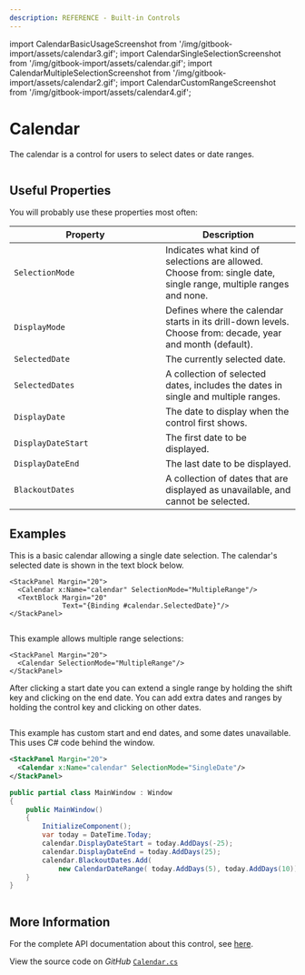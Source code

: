 ```yaml
---
description: REFERENCE - Built-in Controls
---
```


import CalendarBasicUsageScreenshot from '/img/gitbook-import/assets/calendar3.gif';
import CalendarSingleSelectionScreenshot from '/img/gitbook-import/assets/calendar.gif';
import CalendarMultipleSelectionScreenshot from '/img/gitbook-import/assets/calendar2.gif';
import CalendarCustomRangeScreenshot from '/img/gitbook-import/assets/calendar4.gif';

# Calendar

The calendar is a control for users to select dates or date ranges.

<img src={CalendarBasicUsageScreenshot} alt=""/>

## Useful Properties

You will probably use these properties most often:

<table><thead><tr><th width="251">Property</th><th>Description</th></tr></thead><tbody><tr><td><code>SelectionMode</code></td><td>Indicates what kind of selections are allowed. Choose from: single date, single range, multiple ranges and none.</td></tr><tr><td><code>DisplayMode</code></td><td>Defines where the calendar starts in its drill-down levels. Choose from: decade, year and month (default). </td></tr><tr><td><code>SelectedDate</code></td><td>The currently selected date.</td></tr><tr><td><code>SelectedDates</code></td><td>A collection of selected dates, includes the dates in single and multiple ranges.</td></tr><tr><td><code>DisplayDate</code></td><td>The date to display when the control first shows.</td></tr><tr><td><code>DisplayDateStart</code></td><td>The first date to be displayed.</td></tr><tr><td><code>DisplayDateEnd</code></td><td>The last date to be displayed.</td></tr><tr><td><code>BlackoutDates</code></td><td>A collection of dates that are displayed as unavailable, and cannot be selected.</td></tr></tbody></table>

## Examples

This is a basic calendar allowing a single date selection. The calendar's selected date is shown in the text block below.

```markup
<StackPanel Margin="20">
  <Calendar x:Name="calendar" SelectionMode="MultipleRange"/>
  <TextBlock Margin="20" 
             Text="{Binding #calendar.SelectedDate}"/>
</StackPanel>
```

<img src={CalendarSingleSelectionScreenshot} alt=""/>

This example allows multiple range selections:

```markup
<StackPanel Margin="20">
  <Calendar SelectionMode="MultipleRange"/>
</StackPanel>
```

After clicking a start date you can extend a single range by holding the shift key and clicking on the end date. You can add extra dates and ranges by holding the control key and clicking on other dates.

<img src={CalendarMultipleSelectionScreenshot} alt=""/>

This example has custom start and end dates, and some dates unavailable. This uses C# code behind the window.



```xml
<StackPanel Margin="20">
  <Calendar x:Name="calendar" SelectionMode="SingleDate"/>
</StackPanel>
```


```csharp title='C#'
public partial class MainWindow : Window
{
    public MainWindow()
    {
        InitializeComponent();
        var today = DateTime.Today;
        calendar.DisplayDateStart = today.AddDays(-25);
        calendar.DisplayDateEnd = today.AddDays(25);
        calendar.BlackoutDates.Add(
            new CalendarDateRange( today.AddDays(5), today.AddDays(10)));
    } 
}
```



<img src={CalendarCustomRangeScreenshot} alt=""/>

## More Information

For the complete API documentation about this control, see [here](http://reference.avaloniaui.net/api/Avalonia.Controls/Calendar/).

View the source code on _GitHub_ [`Calendar.cs`](https://github.com/AvaloniaUI/Avalonia/blob/master/src/Avalonia.Controls/Calendar/Calendar.cs)
